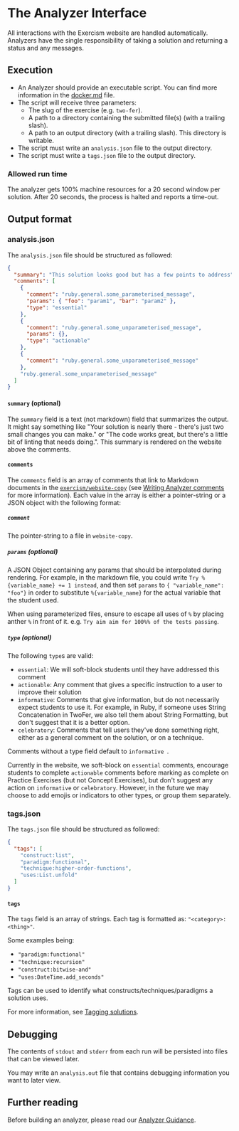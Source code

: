 # The Analyzer Interface

All interactions with the Exercism website are handled automatically. Analyzers have the single responsibility of taking a solution and returning a status and any messages.

## Execution

- An Analyzer should provide an executable script. You can find more information in the [docker.md](/docs/building/tooling/analyzers/docker) file.
- The script will receive three parameters:
  - The slug of the exercise (e.g. `two-fer`).
  - A path to a directory containing the submitted file(s) (with a trailing slash).
  - A path to an output directory (with a trailing slash). This directory is writable.
- The script must write an `analysis.json` file to the output directory.
- The script must write a `tags.json` file to the output directory.

### Allowed run time

The analyzer gets 100% machine resources for a 20 second window per solution.
After 20 seconds, the process is halted and reports a time-out.

## Output format

### analysis.json

The `analysis.json` file should be structured as followed:

```json
{
  "summary": "This solution looks good but has a few points to address",
  "comments": [
    {
      "comment": "ruby.general.some_parameterised_message",
      "params": { "foo": "param1", "bar": "param2" },
      "type": "essential"
    },
    {
      "comment": "ruby.general.some_unparameterised_message",
      "params": {},
      "type": "actionable"
    },
    {
      "comment": "ruby.general.some_unparameterised_message"
    },
    "ruby.general.some_unparameterised_message"
  ]
}
```

#### `summary` (optional)

The `summary` field is a text (not markdown) field that summarizes the output.
It might say something like "Your solution is nearly there - there's just two small changes you can make." or "The code works great, but there's a little bit of linting that needs doing.".
This summary is rendered on the website above the comments.

#### `comments`

The `comments` field is an array of comments that link to Markdown documents in the [`exercism/website-copy`][website-copy-repo] (see [Writing Analyzer comments][writing-analyzer-comments] for more information).
Each value in the array is either a pointer-string or a JSON object with the following format:

##### `comment`

The pointer-string to a file in `website-copy`.

##### `params` (optional)

A JSON Object containing any params that should be interpolated during rendering.
For example, in the markdown file, you could write `Try %{variable_name} += 1 instead`, and then set `params` to `{ "variable_name": "foo"}` in order to substitute `%{variable_name}` for the actual variable that the student used.

When using parameterized files, ensure to escape all uses of `%` by placing anther `%` in front of it.
e.g. `Try aim aim for 100%% of the tests passing`.

##### `type` (optional)

The following `type`s are valid:

- `essential`: We will soft-block students until they have addressed this comment
- `actionable`: Any comment that gives a specific instruction to a user to improve their solution
- `informative`: Comments that give information, but do not necessarily expect students to use it. For example, in Ruby, if someone uses String Concatenation in TwoFer, we also tell them about String Formatting, but don't suggest that it is a better option.
- `celebratory`: Comments that tell users they've done something right, either as a general comment on the solution, or on a technique.

Comments without a type field default to `informative `.

Currently in the website, we soft-block on `essential` comments, encourage students to complete `actionable` comments before marking as complete on Practice Exercises (but not Concept Exercises), but don't suggest any action on `informative` or `celebratory`.
However, in the future we may choose to add emojis or indicators to other types, or group them separately.

### tags.json

The `tags.json` file should be structured as followed:

```json
{
  "tags": [
    "construct:list",
    "paradigm:functional",
    "technique:higher-order-functions",
    "uses:List.unfold"
  ]
}
```

#### `tags`

The `tags` field is an array of strings.
Each tag is formatted as: `"<category>:<thing>"`.

Some examples being:

- `"paradigm:functional"`
- `"technique:recursion"`
- `"construct:bitwise-and"`
- `"uses:DateTime.add_seconds"`

Tags can be used to identify what constructs/techniques/paradigms a solution uses.

For more information, see [Tagging solutions][tagging-solutions].

## Debugging

The contents of `stdout` and `stderr` from each run will be persisted into files that can be viewed later.

You may write an `analysis.out` file that contains debugging information you want to later view.

## Further reading

Before building an analyzer, please read our [Analyzer Guidance][analyzer-guidance].

[website-copy-repo]: https://github.com/exercise/website-copy
[writing-analyzer-comments]: /docs/building/tooling/analyzers/comments
[tagging-solutions]: /docs/building/tooling/analyzers/tags
[analyzer-guidance]: /docs/building/tooling/analyzers/guidance
